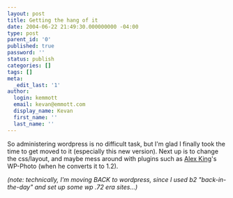 ```yaml
---
layout: post
title: Getting the hang of it
date: 2004-06-22 21:49:30.000000000 -04:00
type: post
parent_id: '0'
published: true
password: ''
status: publish
categories: []
tags: []
meta:
  _edit_last: '1'
author:
  login: kemmott
  email: kevan@emmott.com
  display_name: Kevan
  first_name: ''
  last_name: ''
---
```

<p>So administering wordpress is no difficult task, but I'm glad I finally took the time to get moved to it (especially this new version). Next up is to change the css/layout, and maybe mess around with plugins such as <a href="http://alexking.org">Alex King</a>'s WP-Photo (when he converts it to 1.2).</p>
<p><em>(note: technically, I'm moving BACK to wordpress, since I used b2 "back-in-the-day" and set up some wp .72 era sites...)</em></p>
